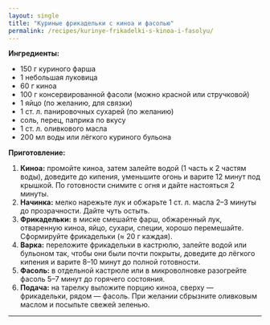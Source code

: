 ```yaml
---
layout: single
title: "Куриные фрикадельки с киноа и фасолью"
permalink: /recipes/kurinye-frikadelki-s-kinoa-i-fasolyu/
---
```


**Ингредиенты:**
- 150 г куриного фарша  
- 1 небольшая луковица  
- 60 г киноа  
- 100 г консервированной фасоли (можно красной или стручковой)  
- 1 яйцо (по желанию, для связки)  
- 1 ст. л. панировочных сухарей (по желанию)  
- соль, перец, паприка по вкусу  
- 1 ст. л. оливкового масла  
- 200 мл воды или лёгкого куриного бульона  

**Приготовление:**
1. **Киноа:** промойте киноа, затем залейте водой (1 часть к 2 частям воды), доведите до кипения, уменьшите огонь и варите 12 минут под крышкой. По готовности снимите с огня и дайте настояться 2 минуты.  
2. **Начинка:** мелко нарежьте лук и обжарьте 1 ст. л. масла 2–3 минуты до прозрачности. Дайте чуть остыть.  
3. **Фрикадельки:** в миске смешайте фарш, обжаренный лук, отваренную киноа, яйцо, сухари, специи, хорошо перемешайте. Сформируйте фрикадельки (≈ 20 г каждая).  
4. **Варка:** переложите фрикадельки в кастрюлю, залейте водой или бульоном так, чтобы они были почти покрыты, доведите до лёгкого кипения и варите 8–10 минут до полной готовности.  
5. **Фасоль:** в отдельной кастрюле или в микроволновке разогрейте фасоль 5–7 минут до горячего состояния.  
6. **Подача:** на тарелку выложите порцию киноа, сверху — фрикадельки, рядом — фасоль. При желании сбрызните оливковым маслом и посыпьте свежей зеленью.  

---
